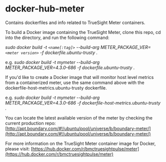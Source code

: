 # docker-hub-meter
Contains dockerfiles and info related to TrueSight Meter containers.

To build a Docker image containing the TrueSight Meter, clone this repo, cd into the directory, and run the following command:

*sudo docker build -t `<name[:tag]>` --build-arg METER_PACKAGE_VER=`<meter version>` -f dockerfile.ubuntu-trusty .*

e.g.  *sudo docker build -t mymeter --build-arg METER_PACKAGE_VER=4.3.0-686 -f dockerfile.ubuntu-trusty .*

If you'd like to create a Docker image that will monitor host level metrics from a containerized meter, use the same command above with the dockerfile-host-metrics.ubuntu-trusty dockerfile.

e.g.  *sudo docker build -t mymeter --build-arg METER_PACKAGE_VER=4.3.0-686 -f dockerfile-host-metrics.ubuntu-trusty .*

You can locate the latest available version of the meter by checking the current production repo: [http://apt.boundary.com/#!/ubuntu/pool/universe/b/boundary-meter/](http://apt.boundary.com/#!/ubuntu/pool/universe/b/boundary-meter/)

For more information on the TrueSight Meter container image for Docker, please visit: [https://hub.docker.com/r/bmctruesightpulse/meter](https://hub.docker.com/r/bmctruesightpulse/meter)
